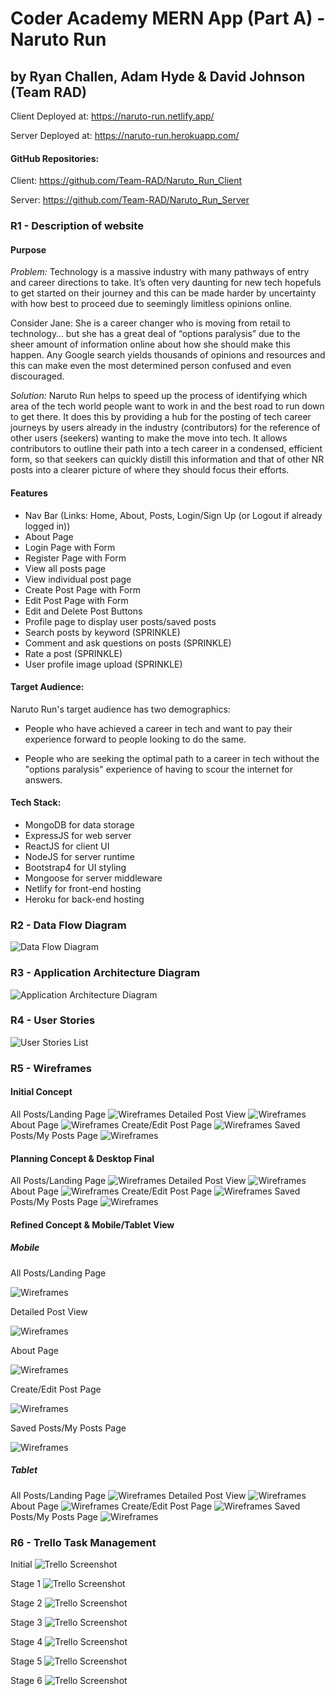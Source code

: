 # Coder Academy MERN App (Part A) - Naruto Run

## by Ryan Challen, Adam Hyde & David Johnson (Team RAD)

Client Deployed at: https://naruto-run.netlify.app/

Server Deployed at: https://naruto-run.herokuapp.com/

#### GitHub Repositories:

Client: https://github.com/Team-RAD/Naruto_Run_Client

Server: https://github.com/Team-RAD/Naruto_Run_Server

### R1 - Description of website

#### Purpose

_Problem:_ Technology is a massive industry with many pathways of entry and career directions to take. It’s often very daunting for new tech hopefuls to get started on their journey and this can be made harder by uncertainty with how best to proceed due to seemingly limitless opinions online.

Consider Jane: She is a career changer who is moving from retail to technology… but she has a great deal of “options paralysis” due to the sheer amount of information online about how she should make this happen. Any Google search yields thousands of opinions and resources and this can make even the most determined person confused and even discouraged.

_Solution:_ Naruto Run helps to speed up the process of identifying which area of the tech world people want to work in and the best road to run down to get there. It does this by providing a hub for the posting of tech career journeys by users already in the industry (contributors) for the reference of other users (seekers) wanting to make the move into tech. It allows contributors to outline their path into a tech career in a condensed, efficient form, so that seekers can quickly distill this information and that of other NR posts into a clearer picture of where they should focus their efforts.

#### Features

- Nav Bar (Links: Home, About, Posts, Login/Sign Up (or Logout if already logged in))
- About Page
- Login Page with Form
- Register Page with Form
- View all posts page
- View individual post page
- Create Post Page with Form
- Edit Post Page with Form
- Edit and Delete Post Buttons
- Profile page to display user posts/saved posts
- Search posts by keyword (SPRINKLE)
- Comment and ask questions on posts (SPRINKLE)
- Rate a post (SPRINKLE)
- User profile image upload (SPRINKLE)

#### Target Audience:

Naruto Run's target audience has two demographics:

- People who have achieved a career in tech and want to pay their experience forward to people looking to do the same.

- People who are seeking the optimal path to a career in tech without the "options paralysis" experience of having to scour the internet for answers.

#### Tech Stack:

- MongoDB for data storage
- ExpressJS for web server
- ReactJS for client UI
- NodeJS for server runtime
- Bootstrap4 for UI styling
- Mongoose for server middleware
- Netlify for front-end hosting
- Heroku for back-end hosting

### R2 - Data Flow Diagram

![Data Flow Diagram](docs/DataFlowDiagram.png)

### R3 - Application Architecture Diagram

![Application Architecture Diagram](docs/ApplicationArchitectureDiagram.png)

### R4 - User Stories

![User Stories List](docs/User_Stories.png)

### R5 - Wireframes

#### Initial Concept

All Posts/Landing Page
![Wireframes](docs/Wireframes/Landing_Page_V1.1.jpg)
Detailed Post View
![Wireframes](docs/Wireframes/Detailed_View_V1.1.jpg)
About Page
![Wireframes](docs/Wireframes/About_Page_V1.1.jpg)
Create/Edit Post Page
![Wireframes](docs/Wireframes/Create_Edit_Page_V1.1.jpg)
Saved Posts/My Posts Page
![Wireframes](docs/Wireframes/Saved_Post_Page_V1.1.jpg)

#### Planning Concept & Desktop Final

All Posts/Landing Page
![Wireframes](docs/Wireframes/Naruto_Run_Landing_Page_v2.png)
Detailed Post View
![Wireframes](docs/Wireframes/Naruto_Run_Detailed_View_Page_v2.png)
About Page
![Wireframes](docs/Wireframes/Naruto_Run_About_Page_v2.png)
Create/Edit Post Page
![Wireframes](docs/Wireframes/Naruto_Run_CreateEditPost_Page_v2.png)
Saved Posts/My Posts Page
![Wireframes](docs/Wireframes/Naruto_Run_SavedPosts_Page_v2.png)

#### Refined Concept & Mobile/Tablet View

##### Mobile

All Posts/Landing Page

![Wireframes](docs/Wireframes/NR_AllPostsLanding_Mobile.png)

Detailed Post View

![Wireframes](docs/Wireframes/NR_Detailed_Post_Mobile.png)

About Page

![Wireframes](docs/Wireframes/NR_About_Mobile.png)

Create/Edit Post Page

![Wireframes](docs/Wireframes/NR_CreateEdit_Post_Mobile.png)

Saved Posts/My Posts Page

![Wireframes](docs/Wireframes/NR_SavedPosts_Mobile.png)

##### Tablet

All Posts/Landing Page
![Wireframes](docs/Wireframes/NR_AllPostsLanding_Tablet.png)
Detailed Post View
![Wireframes](docs/Wireframes/NR_DetailedPost_Tablet.png)
About Page
![Wireframes](docs/Wireframes/NR_About_Tablet.png)
Create/Edit Post Page
![Wireframes](docs/Wireframes/NR_CreateEdit_Post_Tablet.png)
Saved Posts/My Posts Page
![Wireframes](docs/Wireframes/NR_SavedPosts_Tablet.png)

### R6 - Trello Task Management

Initial
![Trello Screenshot](docs/Trello/RAD_Trello-Initial_Board_view1.png)

Stage 1
![Trello Screenshot](docs/Trello/RAD_Trello-Sprint_Board_Afternoon_Day_1.png)

Stage 2
![Trello Screenshot](docs/Trello/RAD_Trello-Sprint_Board_Afternoon_Day_2.png)

Stage 3
![Trello Screenshot](docs/Trello/RAD_Trello-Sprint_Board_Morning_Day_3.png)

Stage 4
![Trello Screenshot](docs/Trello/RAD_Trello-Sprint_Board_Afternoon_Day5.png)

Stage 5
![Trello Screenshot](docs/Trello/RAD_Trello-Sprint_Board_Afternoon_Day6.png)

Stage 6
![Trello Screenshot](docs/Trello/RAD_Trello-Sprint_Board_Morning_Day7.png)
